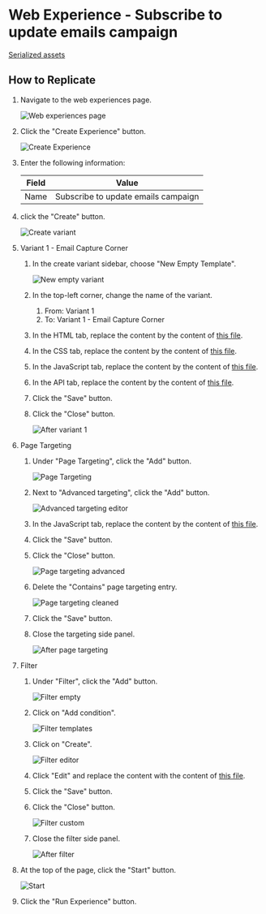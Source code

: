 # Web Experience - Subscribe to update emails campaign

[Serialized assets](/demo/experience/personalize/experiences/web/Subscribe%20to%20update%20emails%20campaign)

## How to Replicate

1. Navigate to the web experiences page.

   ![Web experiences page](/docs/cdp-personalize/experiences/web/Web-experiences-page.png)

2. Click the "Create Experience" button.

   ![Create Experience](/docs/cdp-personalize/experiences/web/Create-experience.png)

3. Enter the following information:

   |Field|Value|
   |-|-|
   |Name|Subscribe to update emails campaign|

4. click the "Create" button.

   ![Create variant](/docs/cdp-personalize/experiments/web/Add-variant.png)

5. Variant 1 - Email Capture Corner
   1. In the create variant sidebar, choose "New Empty Template".

      ![New empty variant](/docs/cdp-personalize/experiments/web/New-empty-variant.png)

   2. In the top-left corner, change the name of the variant.
      1. From: Variant 1
      2. To: Variant 1 - Email Capture Corner
   3. In the HTML tab, replace the content by the content of [this file](/demo/experience/personalize/experiences/web/Subscribe%20to%20update%20emails%20campaign/Variant%201%20-%20Email%20Capture%20Corner.html).
   4. In the CSS tab, replace the content by the content of [this file](/demo/experience/personalize/experiences/web/Subscribe%20to%20update%20emails%20campaign/Variant%201%20-%20Email%20Capture%20Corner.css).
   5. In the JavaScript tab, replace the content by the content of [this file](/demo/experience/personalize/experiences/web/Subscribe%20to%20update%20emails%20campaign/Variant%201%20-%20Email%20Capture%20Corner.js).
   6. In the API tab, replace the content by the content of [this file](/demo/experience/personalize/experiences/web/Subscribe%20to%20update%20emails%20campaign/Variant%201%20-%20Email%20Capture%20Corner.txt).
   7. Click the "Save" button.
   8. Click the "Close" button.

      ![After variant 1](After-variant-1.png)

6. Page Targeting
   1. Under "Page Targeting", click the "Add" button.

      ![Page Targeting](/docs/cdp-personalize/experiments/web/Page-targeting-empty.png)

   2. Next to "Advanced targeting", click the "Add" button.

      ![Advanced targeting editor](/docs/cdp-personalize/experiments/web/Advanced-targeting-editor.png)

   3. In the JavaScript tab, replace the content by the content of [this file](/demo/experience/personalize/experiences/web/Subscribe%20to%20update%20emails%20campaign/Advanced%20targeting%20Script.js).
   4. Click the "Save" button.
   5. Click the "Close" button.

      ![Page targeting advanced](/docs/cdp-personalize/experiments/web/Page-targeting-advanced.png)

   6. Delete the "Contains" page targeting entry.

      ![Page targeting cleaned](/docs/cdp-personalize/experiments/web/Page-targeting-cleaned.png)

   7. Click the "Save" button.
   8. Close the targeting side panel.

      ![After page targeting](After-page-targeting.png)

7. Filter
   1. Under "Filter", click the "Add" button.

       ![Filter empty](/docs/cdp-personalize/experiments/web/Filter-empty.png)

   2. Click on "Add condition".

       ![Filter templates](/docs/cdp-personalize/experiments/web/Filter-templates.png)

   3. Click on "Create".

       ![Filter editor](/docs/cdp-personalize/experiments/web/Filter-editor.png)

   4. Click "Edit" and replace the content with the content of [this file](/demo/experience/personalize/experiences/web/Subscribe%20to%20update%20emails%20campaign/Show%20Sign%20Up%20For%20Session%20Updates%20form%20to%20guests%20every%205,%2010,%2020%20etc.%20session%20page%20views%20condition.js).
   5. Click the "Save" button.
   6. Click the "Close" button.

       ![Filter custom](/docs/cdp-personalize/experiments/web/Filter-custom.png)

   7. Close the filter side panel.

       ![After filter](After-filter.png)

8. At the top of the page, click the "Start" button.

   ![Start](/docs/cdp-personalize/experiments/web/Start.png)

9. Click the "Run Experience" button.
